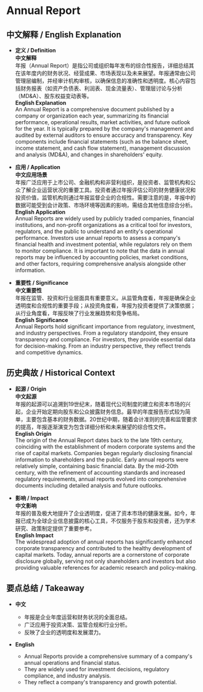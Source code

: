 # Annual Report

## 中文解释 / English Explanation

* **定义 / Definition**  
  **中文解释**  
  年报（Annual Report）是指公司或组织每年发布的综合性报告，详细总结其在该年度内的财务状况、经营成果、市场表现以及未来展望。年报通常由公司管理层编制，并经审计机构审核，以确保信息的准确性和透明度。核心内容包括财务报表（如资产负债表、利润表、现金流量表）、管理层讨论与分析（MD&A）、股东权益变动表等。  
  **English Explanation**  
  An Annual Report is a comprehensive document published by a company or organization each year, summarizing its financial performance, operational results, market activities, and future outlook for the year. It is typically prepared by the company's management and audited by external auditors to ensure accuracy and transparency. Key components include financial statements (such as the balance sheet, income statement, and cash flow statement), management discussion and analysis (MD&A), and changes in shareholders' equity.

* **应用 / Application**  
  **中文应用场景**  
  年报广泛应用于上市公司、金融机构和非营利组织，是投资者、监管机构和公众了解企业运营状况的重要工具。投资者通过年报评估公司的财务健康状况和投资价值，监管机构则通过年报监督企业的合规性。需要注意的是，年报中的数据可能受到会计政策、市场环境等因素的影响，需结合其他信息综合分析。  
  **English Application**  
  Annual Reports are widely used by publicly traded companies, financial institutions, and non-profit organizations as a critical tool for investors, regulators, and the public to understand an entity's operational performance. Investors use annual reports to assess a company's financial health and investment potential, while regulators rely on them to monitor compliance. It is important to note that the data in annual reports may be influenced by accounting policies, market conditions, and other factors, requiring comprehensive analysis alongside other information.

* **重要性 / Significance**  
  **中文重要性**  
  年报在监管、投资和行业层面具有重要意义。从监管角度看，年报是确保企业透明度和合规性的重要手段；从投资角度看，年报为投资者提供了决策依据；从行业角度看，年报反映了行业发展趋势和竞争格局。  
  **English Significance**  
  Annual Reports hold significant importance from regulatory, investment, and industry perspectives. From a regulatory standpoint, they ensure transparency and compliance. For investors, they provide essential data for decision-making. From an industry perspective, they reflect trends and competitive dynamics.

## 历史典故 / Historical Context

* **起源 / Origin**  
  **中文起源**  
  年报的起源可以追溯到19世纪末，随着现代公司制度的建立和资本市场的兴起，企业开始定期向股东和公众披露财务信息。最早的年度报告形式较为简单，主要包含基本的财务数据。20世纪中期，随着会计准则的完善和监管要求的提高，年报逐渐演变为包含详细分析和未来展望的综合性文件。  
  **English Origin**  
  The origin of the Annual Report dates back to the late 19th century, coinciding with the establishment of modern corporate systems and the rise of capital markets. Companies began regularly disclosing financial information to shareholders and the public. Early annual reports were relatively simple, containing basic financial data. By the mid-20th century, with the refinement of accounting standards and increased regulatory requirements, annual reports evolved into comprehensive documents including detailed analysis and future outlooks.

* **影响 / Impact**  
  **中文影响**  
  年报的普及极大地提升了企业透明度，促进了资本市场的健康发展。如今，年报已成为全球企业信息披露的核心工具，不仅服务于股东和投资者，还为学术研究、政策制定提供了重要参考。  
  **English Impact**  
  The widespread adoption of annual reports has significantly enhanced corporate transparency and contributed to the healthy development of capital markets. Today, annual reports are a cornerstone of corporate disclosure globally, serving not only shareholders and investors but also providing valuable references for academic research and policy-making.

## 要点总结 / Takeaway

* **中文**  
  - 年报是企业年度运营和财务状况的全面总结。  
  - 广泛应用于投资决策、监管合规和行业分析。  
  - 反映了企业的透明度和发展潜力。  

* **English**  
  - Annual Reports provide a comprehensive summary of a company's annual operations and financial status.  
  - They are widely used for investment decisions, regulatory compliance, and industry analysis.  
  - They reflect a company's transparency and growth potential.